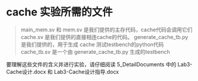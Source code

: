 # cache 实验所需的文件

> main_mem.sv 和 mem.sv 是我们提供的主存代码，cache代码会调用它们
> cache.sv 是我们提供的直接相连cache的代码。
> generate_cache_tb.py 是我们提供的，用于生成 cache 测试testbench的python代码
> cache_tb.sv 是一个由 generate_cache_tb.py 生成的testbench

要理解这些文件的含义并进行实验，请仔细阅读 5_DetailDocuments 中的 Lab3-Cache设计.docx 和 Lab3-Cache设计指导.docx


